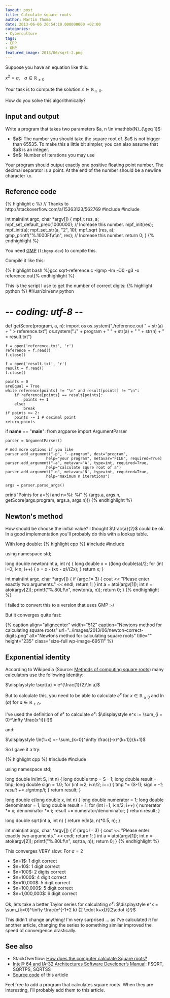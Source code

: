 ```yaml
---
layout: post
title: Calculate square roots
author: Martin Thoma
date: 2013-06-06 20:54:10.000000000 +02:00
categories:
- Cyberculture
tags:
- CPP
- GMP
featured_image: 2013/06/sqrt-2.png
---
```

Suppose you have an equation like this:

$x^2 = a, \;\;\;\; a \in \mathbb{R}_{\geq 0}$

Your task is to compute the solution $x \in \mathbb{R}_{\geq 0}$.

How do you solve this algorithmically?

<h2>Input and output</h2>
Write a program that takes two parameters $a, n \in \mathbb{N}_{\geq 1}$:
<ul>
  <li>$a$: The number you should take the square root of. $a$ is not bigger than 65535. To make this a little bit simpler, you can also assume that $a$ is an integer.</li>
  <li>$n$: Number of iterations you may use</li>
</ul>

Your program should output exactly one positive floating point number. The decimal separator is a point. At the end of the number should be a newline character <code>\n</code>.

<h2>Reference code</h2>
{% highlight c %}
// Thanks to http://stackoverflow.com/a/15363123/562769
#include <stdio.h>
#include <gmp.h>

int main(int argc, char *argv[]) {
    mpf_t res, a;
    mpf_set_default_prec(1000000); // Increase this number.
    mpf_init(res);
    mpf_init(a);
    mpf_set_str(a, "2", 10);
    mpf_sqrt (res, a); 
    gmp_printf("%.1000Ff\n\n", res); // Increase this number.
    return 0;
}
{% endhighlight %}

You need <a href="http://gmplib.org/manual">GMP</a> (<code>libgmp-dev</code>) to compile this. 

Compile it like this:

{% highlight bash %}gcc sqrt-reference.c  -lgmp -lm -O0 -g3 -o reference.out{% endhighlight %}

This is the script I use to get the number of correct digits:
{% highlight python %}
#!/usr/bin/env python
# -*- coding: utf-8 -*-

def getScore(program, a, n):
    import os
    os.system("./reference.out " + str(a) + " > reference.txt")
    os.system("./" + program + " " + str(a) + " " + str(n) + " > result.txt")

    f = open('reference.txt', 'r')
    reference = f.read()
    f.close()

    f = open('result.txt', 'r')
    result = f.read()
    f.close()

    points = 0
    areEqual = True
    while reference[points] != "\n" and result[points] != "\n":
        if reference[points] == result[points]:
            points += 1
        else:
            break
    if points >= 2:
        points -= 1 # decimal point
    return points


if __name__ == "__main__":
    from argparse import ArgumentParser
     
    parser = ArgumentParser()
     
    # Add more options if you like
    parser.add_argument("-p", "--program", dest="program",
                      help="your program", metavar="FILE", required=True)
    parser.add_argument("-a", metavar='A', type=int, required=True,
                      help="calculate squre root of a")
    parser.add_argument("-n", metavar='N', type=int, required=True,
                      help="maximum n iterations")
     
    args = parser.parse_args()
 
print("Points for a=%i and n=%i: %i" % (args.a, args.n, getScore(args.program, args.a, args.n)))
{% endhighlight %}

<h2>Newton's method</h2>
How should be choose the initial value? I thought $\frac{a}{2}$ could be ok. In a good implementation you'll probably do this with a lookup table.

With long double:
{% highlight cpp %}
#include <iostream>
#include <cmath>
 
using namespace std;
 
long double newton(int a, int n) {
    long double x = ((long double)a)/2;
    for (int i=0; i<n; i++) {
        x = x - (x*x - a)/(2*x);
    }
    return x;
}
 
int main(int argc, char *argv[]) {
    if (argc != 3) {
        cout << "Please enter exactly two arguments." << endl;
        return 1;
    }
    int a = atoi(argv[1]);
    int n = atoi(argv[2]);
    printf("%.80Lf\n", newton(a, n));
    return 0;
}
{% endhighlight %}

I failed to convert this to a version that uses GMP :-/

But it converges quite fast:

{% caption align="aligncenter" width="512" caption="Newtons method for calculating square roots" url="../images/2013/06/newton-correct-digits.png" alt="Newtons method for calculating square roots" title="" height="235" class="size-full wp-image-69511" %}

<h2>Exponential identity</h2>
According to Wikipedia (Source: <a href="http://en.wikipedia.org/wiki/Methods_of_computing_square_roots#Exponential_identity">Methods of computing square roots</a>) many calculators use the following identity:

$\displaystyle \sqrt{a} = e^{\frac{1}{2}\ln a}$

But to calculate this, you need to be able to calculate $e^x$ for $x \in \mathbb{R}_{\geq 0}$ and $\ln(a)$ for $a \in \mathbb{R}_{\geq 0}$.

I've used the definition of $e^x$ to calculate $e^x$:
$\displaystyle e^x := \sum_{i = 0}^\infty \frac{x^i}{i!}$

and:

$\displaystyle \ln(1+x) =- \sum_{k=0}^\infty \frac{(-x)^{k+1}}{k+1}$

So I gave it a try:

{% highlight cpp %}
#include <iostream>
#include <cmath>
 
using namespace std;
 
long double ln(int S, int n) {
    long double tmp = S - 1;
    long double result = tmp;
    long double sign = 1.0;
    for (int i=2; i<n/2; i++) {
        tmp *= (S-1);
        sign *= -1;
        result += sign*tmp/i;
    }
    return result;
}

long double e(long double x, int n) {
    long double numerator = 1;
    long double denominator = 1;
    long double result = 1;
    for (int i=1; i<n/2; i++) {
        numerator *= x;
        denominator *= i;
        result += numerator/denominator;
    }
    return result;
}

long double sqrt(int a, int n) {
    return e(ln(a, n)*0.5, n);
}
 
int main(int argc, char *argv[]) {
    if (argc != 3) {
        cout << "Please enter exactly two arguments." << endl;
        return 1;
    }
    int a = atoi(argv[1]);
    int n = atoi(argv[2]);
    printf("%.80Lf\n", sqrt(a, n));
    return 0;
}
{% endhighlight %}

This converges VERY slow: For $a = 2$

<ul>
  <li>$n=1$: 1 digit correct</li>
  <li>$n=10$: 1 digit correct</li>
  <li>$n=100$: 2 digits correct</li>
  <li>$n=1000$: 4 digit correct</li>
  <li>$n=10,000$: 5 digit correct</li>
  <li>$n=100,000$: 5 digit correct</li>
  <li>$n=1,000,000$: 6 digit correct</li>
</ul>

Ok, lets take a better Taylor series for calculating $e^x$:
$\displaystyle e^x = \sum_{k=0}^\infty \frac{x^{-1+2 k} (2 \cdot k+x)}{(2\cdot k)!}$

This didn't change anything! I'm very surprised ... as I've calculated $\pi$ for another article, changing the series to something similar improved the speed of convergence drastically.

<h2>See also</h2>
<ul>
  <li>StackOverflow: <a href="http://stackoverflow.com/a/12304868/562769">How does the computer calculate Square roots?</a></li>
  <li><a href="http://www.intel.com/content/www/us/en/processors/architectures-software-developer-manuals.html">Intel&reg; 64 and IA-32 Architectures Software Developer&rsquo;s Manual</a>: FSQRT, SQRTPS, SQRTSS</li>
  <li><a href="https://github.com/MartinThoma/algorithms/tree/master/square-root-calculation">Source code</a> of this article</li>
</ul>

Feel free to add a program that calculates square roots. When they are interesting, I'll probably add them to this article.
